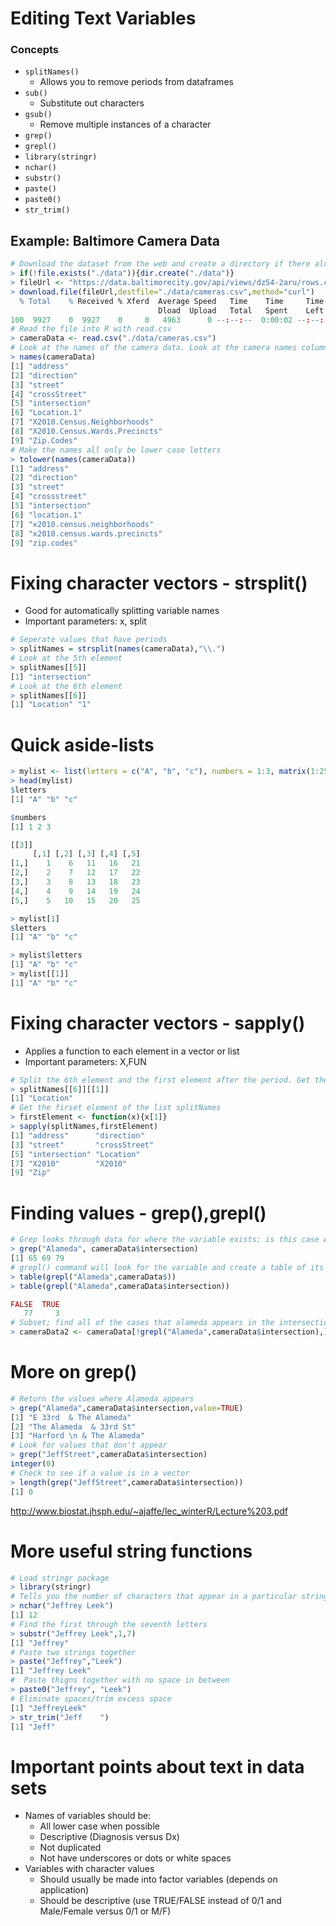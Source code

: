 # Editing Text Variables
### Concepts
- ``` splitNames() ```
  - Allows you to remove periods from dataframes
- ``` sub() ```
  - Substitute out characters
- ``` gsub() ```
  - Remove multiple instances of a character
- ``` grep() ```
- ``` grepl() ```
- ``` library(stringr) ```
- ``` nchar() ```
- ``` substr() ```
- ``` paste() ```
- ``` paste0() ```
- ``` str_trim() ```

## Example: Baltimore Camera Data
```R
# Download the dataset from the web and create a directory if there already isn't one
> if(!file.exists("./data")){dir.create("./data")}
> fileUrl <- "https://data.baltimorecity.gov/api/views/dz54-2aru/rows.csv?accessType=DOWNLOAD"
> download.file(fileUrl,destfile="./data/cameras.csv",method="curl")
  % Total    % Received % Xferd  Average Speed   Time    Time     Time  Current
                                 Dload  Upload   Total   Spent    Left  Speed
100  9927    0  9927    0     0   4963      0 --:--:--  0:00:02 --:--:--  3850
# Read the file into R with read.csv
> cameraData <- read.csv("./data/cameras.csv")
# Look at the names of the camera data. Look at the camera names column
> names(cameraData)
[1] "address"                     
[2] "direction"                   
[3] "street"                      
[4] "crossStreet"                 
[5] "intersection"                
[6] "Location.1"                  
[7] "X2010.Census.Neighborhoods"  
[8] "X2010.Census.Wards.Precincts"
[9] "Zip.Codes"         
# Make the names all only be lower case letters
> tolower(names(cameraData))
[1] "address"                     
[2] "direction"                   
[3] "street"                      
[4] "crossstreet"                 
[5] "intersection"                
[6] "location.1"                  
[7] "x2010.census.neighborhoods"  
[8] "x2010.census.wards.precincts"
[9] "zip.codes"
```

# Fixing character vectors - strsplit()
- Good for automatically splitting variable names
- Important parameters: x, split
```R
# Seperate values that have periods
> splitNames = strsplit(names(cameraData),"\\.")
# Look at the 5th element
> splitNames[[5]]
[1] "intersection"
# Look at the 6th element
> splitNames[[6]]
[1] "Location" "1"
```

# Quick aside-lists
```R
> mylist <- list(letters = c("A", "b", "c"), numbers = 1:3, matrix(1:25, ncol = 5))
> head(mylist)
$letters
[1] "A" "b" "c"

$numbers
[1] 1 2 3

[[3]]
     [,1] [,2] [,3] [,4] [,5]
[1,]    1    6   11   16   21
[2,]    2    7   12   17   22
[3,]    3    8   13   18   23
[4,]    4    9   14   19   24
[5,]    5   10   15   20   25

> mylist[1]
$letters
[1] "A" "b" "c"

> mylist$letters
[1] "A" "b" "c"
> mylist[[1]]
[1] "A" "b" "c"
```

# Fixing character vectors - sapply()
- Applies a function to each element in a vector or list
- Important parameters: X,FUN
```R
# Split the 6th element and the first element after the period. Get the name of the 6th element
> splitNames[[6]][[1]]
[1] "Location"
# Get the firset element of the list splitNames
> firstElement <- function(x){x[1]}
> sapply(splitNames,firstElement)
[1] "address"      "direction"   
[3] "street"       "crossStreet" 
[5] "intersection" "Location"    
[7] "X2010"        "X2010"       
[9] "Zip" 
```

# Finding values - grep(),grepl()
```R
# Grep looks through data for where the variable exists; is this case Alameda
> grep("Alameda", cameraData$intersection)
[1] 65 69 79
# grepl() command will look for the variable and create a table of its values
> table(grepl("Alameda",cameraData$))
> table(grepl("Alameda",cameraData$intersection))

FALSE  TRUE 
   77     3 
# Subset; find all of the cases that alameda appears in the intersections. And where it doesn't appear
> cameraData2 <- cameraData[!grepl("Alameda",cameraData$intersection),]
```

# More on grep()
```R
# Return the values where Alameda appears
> grep("Alameda",cameraData$intersection,value=TRUE)
[1] "E 33rd  & The Alameda"   
[2] "The Alameda  & 33rd St"  
[3] "Harford \n & The Alameda"
# Look for values that don't appear
> grep("JeffStreet",cameraData$intersection)
integer(0)
# Check to see if a value is in a vector
> length(grep("JeffStreet",cameraData$intersection))
[1] 0
```
http://www.biostat.jhsph.edu/~ajaffe/lec_winterR/Lecture%203.pdf

# More useful string functions
```R
# Load stringr package
> library(stringr)
# Tells you the number of characters that appear in a particular string
> nchar("Jeffrey Leek")
[1] 12
# Find the first through the seventh letters
> substr("Jeffrey Leek",1,7)
[1] "Jeffrey"
# Paste two strings together
> paste("Jeffrey","Leek")
[1] "Jeffrey Leek"
#  Paste thigns together with no space in between
> paste0("Jeffrey", "Leek")
# Eliminate spaces/trim excess space
[1] "JeffreyLeek"
> str_trim("Jeff    ")
[1] "Jeff"
```

# Important points about text in data sets
- Names of variables should be:
  - All lower case when possible
  - Descriptive (Diagnosis versus Dx)
  - Not duplicated
  - Not have underscores or dots or white spaces
- Variables with character values
  - Should usually be made into factor variables (depends on application)
  - Should be descriptive (use TRUE/FALSE instead of 0/1 and Male/Female versus 0/1 or M/F)
